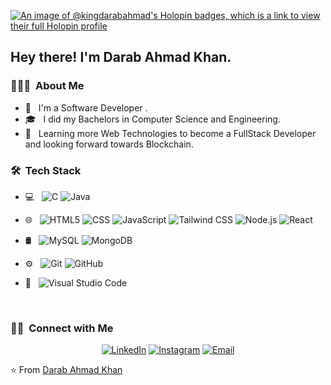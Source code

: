 [![An image of @kingdarabahmad's Holopin badges, which is a link to view their full Holopin profile](https://holopin.me/kingdarabahmad)](https://holopin.io/@kingdarabahmad)

<h2> Hey there! I'm Darab Ahmad Khan.</h2>

<h3> 👨🏻‍💻 &nbsp;About Me </h3>

- 🤔 &nbsp; I'm a Software Developer .
- 🎓 &nbsp; I did my Bachelors in Computer Science and Engineering.
- 🌱 &nbsp; Learning more Web Technologies to become a FullStack Developer and looking forward towards Blockchain.

<h3> 🛠 &nbsp;Tech Stack</h3>

- 💻 &nbsp;
  ![C](https://img.shields.io/badge/-C-333333?style=flat&logo=C&logoColor=007396)
  ![Java](https://img.shields.io/badge/-Java-333333?style=flat&logo=Java&logoColor=007396)
  
- 🌐 &nbsp;
  ![HTML5](https://img.shields.io/badge/-HTML5-333333?style=flat&logo=HTML5)
  ![CSS](https://img.shields.io/badge/-CSS-333333?style=flat&logo=CSS3&logoColor=1572B6)
  ![JavaScript](https://img.shields.io/badge/-JavaScript-333333?style=flat&logo=javascript)
  ![Tailwind CSS](https://img.shields.io/badge/-TailwindCSS-333333?style=flat&logo=TailwindCSS&logoColor=563D7C)
  ![Node.js](https://img.shields.io/badge/-Node.js-333333?style=flat&logo=node.js)
  ![React](https://img.shields.io/badge/-React-333333?style=flat&logo=react)
- 🛢 &nbsp;
  ![MySQL](https://img.shields.io/badge/-MySQL-333333?style=flat&logo=mysql)
  ![MongoDB](https://img.shields.io/badge/-MongoDB-333333?style=flat&logo=mongodb)
- ⚙️ &nbsp;
  ![Git](https://img.shields.io/badge/-Git-333333?style=flat&logo=git)
  ![GitHub](https://img.shields.io/badge/-GitHub-333333?style=flat&logo=github)
- 🔧 &nbsp;
  ![Visual Studio Code](https://img.shields.io/badge/-Visual%20Studio%20Code-333333?style=flat&logo=visual-studio-code&logoColor=007ACC)
<br/>

<h3> 🤝🏻 &nbsp;Connect with Me </h3>

<p align="center">
<a href="https://www.linkedin.com/in/darab-ahmad-khan/"><img alt="LinkedIn" src="https://img.shields.io/badge/LinkedIn-Darab%20Ahmad%20Khan-blue?style=flat-square&logo=linkedin"></a>
<a href="https://www.instagram.com/beingdarabkhan/"><img alt="Instagram" src="https://img.shields.io/badge/Instagram-beingdarabkhan-blue?style=flat-square&logo=instagram"></a>
<a href="mailto:avsingh@aksam25@gmail.com"><img alt="Email" src="https://img.shields.io/badge/Email-aksam25@gmail.com-blue?style=flat-square&logo=gmail"></a>
</p>

⭐️ From [Darab Ahmad Khan](https://github.com/kingdarabahmad)
